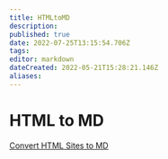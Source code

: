 ```yaml
---
title: HTMLtoMD
description: 
published: true
date: 2022-07-25T13:15:54.706Z
tags: 
editor: markdown
dateCreated: 2022-05-21T15:28:21.146Z
aliases:
---
```

# HTML to MD
[Convert HTML Sites to MD](https://htmltomd.com/)